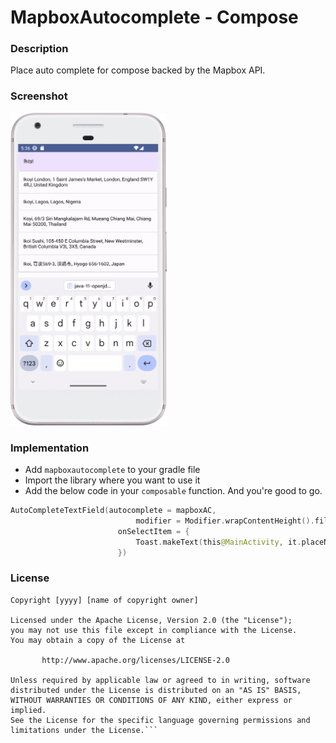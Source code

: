 # MapboxAutocomplete - Compose
### Description
Place auto complete for compose backed by the Mapbox API.
### Screenshot
<img src="/assets/Screenshot_20230505_173705.png" 
width="250px" height="500px"/>
### Implementation
- Add `mapboxautocomplete` to your gradle file
- Import the library where you want to use it
- Add the below code in your `composable` function.
And you're good to go.
```kotlin
AutoCompleteTextField(autocomplete = mapboxAC,
                            modifier = Modifier.wrapContentHeight().fillMaxWidth(),
                        onSelectItem = {
                            Toast.makeText(this@MainActivity, it.placeName ?: "", Toast.LENGTH_LONG).show()
                        })
```
### License
```
Copyright [yyyy] [name of copyright owner]

Licensed under the Apache License, Version 2.0 (the "License");
you may not use this file except in compliance with the License.
You may obtain a copy of the License at

       http://www.apache.org/licenses/LICENSE-2.0

Unless required by applicable law or agreed to in writing, software
distributed under the License is distributed on an "AS IS" BASIS,
WITHOUT WARRANTIES OR CONDITIONS OF ANY KIND, either express or implied.
See the License for the specific language governing permissions and
limitations under the License.```